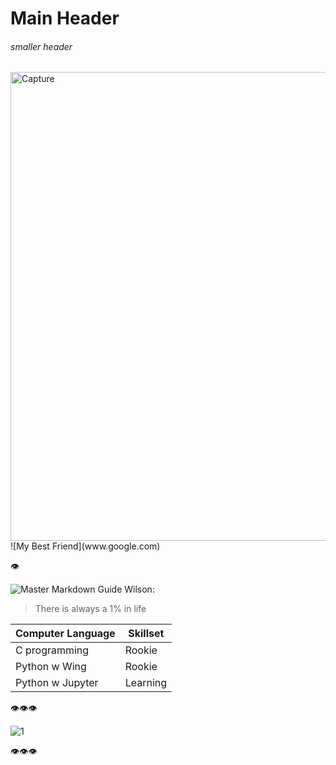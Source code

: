 # **Main Header**

###### *smaller header*


<img width="750" alt="Capture" src="https://user-images.githubusercontent.com/77041247/103737466-436e8900-502d-11eb-927f-4c5a56315239.PNG">
![My Best Friend](www.google.com)

:eye:

![Master Markdown Guide](https://guides.github.com/features/mastering-markdown/)
Wilson:
>There is always a 1% in life


Computer Language| Skillset
-----------------| -------------
C programming    | Rookie
Python w Wing    | Rookie
Python w Jupyter | Learning

:eye::eye::eye:

![1](https://encrypted-tbn0.gstatic.com/images?q=tbn:ANd9GcQhzNlKZvt7mTKa24jKagRQ2dJVlntvT0aVAg&usqp=CAU)

:eye::eye::eye:
